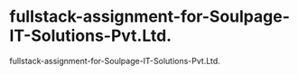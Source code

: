 # fullstack-assignment-for-Soulpage-IT-Solutions-Pvt.Ltd.
fullstack-assignment-for-Soulpage-IT-Solutions-Pvt.Ltd.
